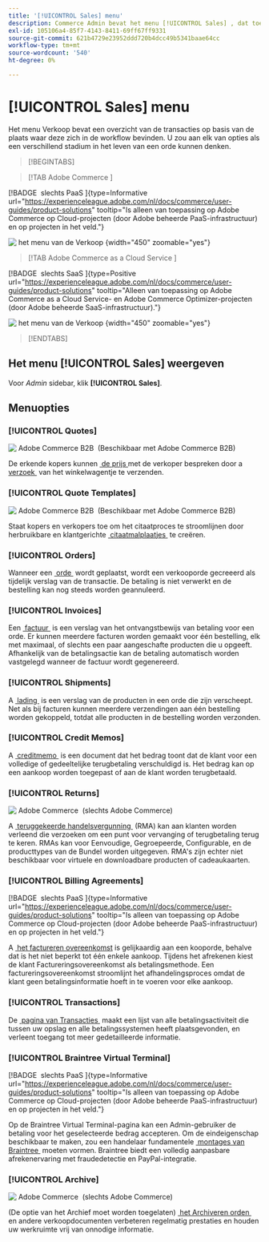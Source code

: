 ```yaml
---
title: '[!UICONTROL Sales] menu'
description: Commerce Admin bevat het menu [!UICONTROL Sales] , dat toegang biedt tot gereedschappen voor het werken met bestellingen op basis van de plaats in de workflow.
exl-id: 105106a4-85f7-4143-8411-69ff67ff9331
source-git-commit: 621b4729e23952ddd720b4dcc49b5341baae64cc
workflow-type: tm+mt
source-wordcount: '540'
ht-degree: 0%

---
```


# [!UICONTROL Sales] menu

Het menu Verkoop bevat een overzicht van de transacties op basis van de plaats waar deze zich in de workflow bevinden. U zou aan elk van opties als een verschillend stadium in het leven van een orde kunnen denken.

>[!BEGINTABS]

>[!TAB  Adobe Commerce ]

[!BADGE &#x200B; slechts PaaS &#x200B;]{type=Informative url="https://experienceleague.adobe.com/nl/docs/commerce/user-guides/product-solutions" tooltip="Is alleen van toepassing op Adobe Commerce op Cloud-projecten (door Adobe beheerde PaaS-infrastructuur) en op projecten in het veld."}

![&#x200B; het menu van de Verkoop &#x200B;](./assets/admin-menu-sales.png){width="450" zoomable="yes"}

>[!TAB  Adobe Commerce as a Cloud Service ]

[!BADGE &#x200B; slechts SaaS &#x200B;]{type=Positive url="https://experienceleague.adobe.com/nl/docs/commerce/user-guides/product-solutions" tooltip="Alleen van toepassing op Adobe Commerce as a Cloud Service- en Adobe Commerce Optimizer-projecten (door Adobe beheerde SaaS-infrastructuur)."}

![&#x200B; het menu van de Verkoop &#x200B;](./assets/admin-menu-sales-accs.png){width="450" zoomable="yes"}

>[!ENDTABS]

## Het menu [!UICONTROL Sales] weergeven

Voor _Admin_ sidebar, klik **[!UICONTROL Sales]**.

## Menuopties

### [!UICONTROL Quotes]

![&#x200B; Adobe Commerce B2B &#x200B;](../assets/b2b.svg) (Beschikbaar met Adobe Commerce B2B)

De erkende kopers kunnen [&#x200B; de prijs &#x200B;](../b2b/quotes.md) met de verkoper bespreken door a [&#x200B; verzoek &#x200B;](../b2b/quote-request.md) van het winkelwagentje te verzenden.

### [!UICONTROL Quote Templates]

![&#x200B; Adobe Commerce B2B &#x200B;](../assets/b2b.svg) (Beschikbaar met Adobe Commerce B2B)

Staat kopers en verkopers toe om het citaatproces te stroomlijnen door herbruikbare en klantgerichte [&#x200B; citaatmalplaatjes &#x200B;](../b2b/quote-templates-overview.md) te creëren.

### [!UICONTROL Orders]

Wanneer een [&#x200B; orde &#x200B;](orders.md) wordt geplaatst, wordt een verkooporde gecreeerd als tijdelijk verslag van de transactie. De betaling is niet verwerkt en de bestelling kan nog steeds worden geannuleerd.

### [!UICONTROL Invoices]

Een [&#x200B; factuur &#x200B;](invoices.md) is een verslag van het ontvangstbewijs van betaling voor een orde. Er kunnen meerdere facturen worden gemaakt voor één bestelling, elk met maximaal, of slechts een paar aangeschafte producten die u opgeeft. Afhankelijk van de betalingsactie kan de betaling automatisch worden vastgelegd wanneer de factuur wordt gegenereerd.

### [!UICONTROL Shipments]

A [&#x200B; lading &#x200B;](shipments.md) is een verslag van de producten in een orde die zijn verscheept. Net als bij facturen kunnen meerdere verzendingen aan één bestelling worden gekoppeld, totdat alle producten in de bestelling worden verzonden.

### [!UICONTROL Credit Memos]

A [&#x200B; creditmemo &#x200B;](credit-memos.md) is een document dat het bedrag toont dat de klant voor een volledige of gedeeltelijke terugbetaling verschuldigd is. Het bedrag kan op een aankoop worden toegepast of aan de klant worden terugbetaald.

### [!UICONTROL Returns]

![&#x200B; Adobe Commerce &#x200B;](../assets/adobe-logo.svg) (slechts Adobe Commerce)

A [&#x200B; teruggekeerde handelsvergunning &#x200B;](returns.md) (RMA) kan aan klanten worden verleend die verzoeken om een punt voor vervanging of terugbetaling terug te keren. RMAs kan voor Eenvoudige, Gegroepeerde, Configurable, en de producttypes van de Bundel worden uitgegeven. RMA&#39;s zijn echter niet beschikbaar voor virtuele en downloadbare producten of cadeaukaarten.

### [!UICONTROL Billing Agreements]

[!BADGE &#x200B; slechts PaaS &#x200B;]{type=Informative url="https://experienceleague.adobe.com/nl/docs/commerce/user-guides/product-solutions" tooltip="Is alleen van toepassing op Adobe Commerce op Cloud-projecten (door Adobe beheerde PaaS-infrastructuur) en op projecten in het veld."}

A [&#x200B; het factureren overeenkomst &#x200B;](paypal-billing-agreements.md) is gelijkaardig aan een kooporde, behalve dat is het niet beperkt tot één enkele aankoop. Tijdens het afrekenen kiest de klant Factureringsovereenkomst als betalingsmethode. Een factureringsovereenkomst stroomlijnt het afhandelingsproces omdat de klant geen betalingsinformatie hoeft in te voeren voor elke aankoop.

### [!UICONTROL Transactions]

De [&#x200B; pagina van Transacties &#x200B;](transactions.md) maakt een lijst van alle betalingsactiviteit die tussen uw opslag en alle betalingssystemen heeft plaatsgevonden, en verleent toegang tot meer gedetailleerde informatie.

### [!UICONTROL Braintree Virtual Terminal]

[!BADGE &#x200B; slechts PaaS &#x200B;]{type=Informative url="https://experienceleague.adobe.com/nl/docs/commerce/user-guides/product-solutions" tooltip="Is alleen van toepassing op Adobe Commerce op Cloud-projecten (door Adobe beheerde PaaS-infrastructuur) en op projecten in het veld."}

Op de Braintree Virtual Terminal-pagina kan een Admin-gebruiker de betaling voor het geselecteerde bedrag accepteren. Om de eindeigenschap beschikbaar te maken, zou een handelaar fundamentele [&#x200B; montages van Braintree &#x200B;](braintree.md) moeten vormen. Braintree biedt een volledig aanpasbare afrekenervaring met fraudedetectie en PayPal-integratie.

### [!UICONTROL Archive]

![&#x200B; Adobe Commerce &#x200B;](../assets/adobe-logo.svg) (slechts Adobe Commerce)

(De optie van het Archief moet worden toegelaten) [&#x200B; het Archiveren orden &#x200B;](order-archive.md) en andere verkoopdocumenten verbeteren regelmatig prestaties en houden uw werkruimte vrij van onnodige informatie.
